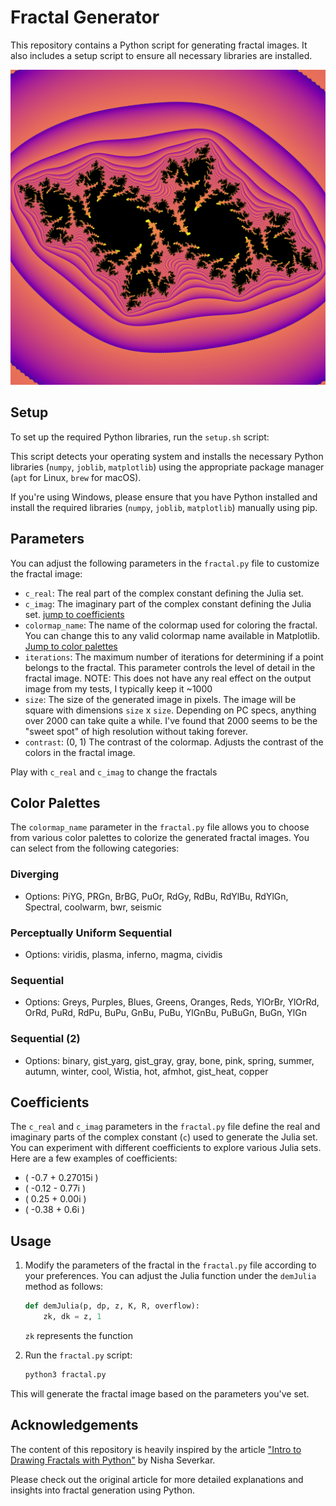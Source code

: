 # Fractal Generator

This repository contains a Python script for generating fractal images. It also includes a setup script to ensure all necessary libraries are installed.

![Julia Fractal](example_fractals/-0.7000+0.2702j_plasma_julia.png)

## Setup

To set up the required Python libraries, run the `setup.sh` script:

This script detects your operating system and installs the necessary Python libraries (`numpy`, `joblib`, `matplotlib`) using the appropriate package manager (`apt` for Linux, `brew` for macOS).

If you're using Windows, please ensure that you have Python installed and install the required libraries (`numpy`, `joblib`, `matplotlib`) manually using pip.

## Parameters

You can adjust the following parameters in the `fractal.py` file to customize the fractal image:

- `c_real`: The real part of the complex constant defining the Julia set.
- `c_imag`: The imaginary part of the complex constant defining the Julia set. [jump to coefficients](#coefficients)
- `colormap_name`: The name of the colormap used for coloring the fractal. You can change this to any valid colormap name available in Matplotlib. [Jump to color palettes](#color-palettes)
- `iterations`: The maximum number of iterations for determining if a point belongs to the fractal. This parameter controls the level of detail in the fractal image. NOTE: This does not have any real effect on the output image from my tests, I typically keep it ~1000
- `size`: The size of the generated image in pixels. The image will be square with dimensions `size` x `size`. Depending on PC specs, anything over 2000 can take quite a while. I've found that 2000 seems to be the "sweet spot" of high resolution without taking forever.
- `contrast`: (0, 1) The contrast of the colormap. Adjusts the contrast of the colors in the fractal image.

Play with `c_real` and `c_imag` to change the fractals 

## Color Palettes <a name ="color-palettes"></a>

The `colormap_name` parameter in the `fractal.py` file allows you to choose from various color palettes to colorize the generated fractal images. You can select from the following categories:

### Diverging
- Options: PiYG, PRGn, BrBG, PuOr, RdGy, RdBu, RdYlBu, RdYlGn, Spectral, coolwarm, bwr, seismic

### Perceptually Uniform Sequential
- Options: viridis, plasma, inferno, magma, cividis

### Sequential
- Options: Greys, Purples, Blues, Greens, Oranges, Reds, YlOrBr, YlOrRd, OrRd, PuRd, RdPu, BuPu, GnBu, PuBu, YlGnBu, PuBuGn, BuGn, YlGn

### Sequential (2)
- Options: binary, gist_yarg, gist_gray, gray, bone, pink, spring, summer, autumn, winter, cool, Wistia, hot, afmhot, gist_heat, copper

## Coefficients <a name ="coefficients"></a>

The `c_real` and `c_imag` parameters in the `fractal.py` file define the real and imaginary parts of the complex constant (`c`) used to generate the Julia set. You can experiment with different coefficients to explore various Julia sets. Here are a few examples of coefficients:

- \( -0.7 + 0.27015i \)
- \( -0.12 - 0.77i \)
- \( 0.25 + 0.00i \)
- \( -0.38 + 0.6i \)

## Usage

1. Modify the parameters of the fractal in the `fractal.py` file according to your preferences. You can adjust the Julia function under the `demJulia` method as follows:

    ```python
    def demJulia(p, dp, z, K, R, overflow):
        zk, dk = z, 1
    ```

    `zk` represents the function

2. Run the `fractal.py` script:

    ```bash
    python3 fractal.py
    ```

This will generate the fractal image based on the parameters you've set.

## Acknowledgements

The content of this repository is heavily inspired by the article ["Intro to Drawing Fractals with Python"](https://nseverkar.medium.com/intro-to-drawing-fractals-with-python-6ad53bbc8208) by Nisha Severkar. 

Please check out the original article for more detailed explanations and insights into fractal generation using Python.


